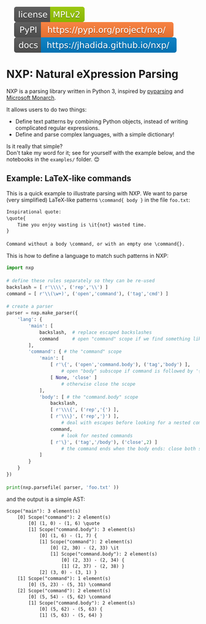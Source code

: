 
<a href="https://choosealicense.com/licenses/mpl-2.0/"><img src="assets/license.svg" alt="License: MPLv2" align="middle" style="margin: 0 20px"></a>
<a href="https://pypi.org/project/nxp/"><img src="assets/pypi.svg" alt="PyPI: nxp" align="middle" style="margin: 0 20px"></a>
<a href="https://jhadida.github.io/nxp/"><img src="assets/docs.svg" alt="Documentation" align="middle" style="margin: 0 20px"></a>

# NXP: Natural eXpression Parsing

NXP is a parsing library written in Python 3, inspired by [pyparsing](https://github.com/pyparsing/pyparsing) and [Microsoft Monarch](https://microsoft.github.io/monaco-editor/monarch.html). 

It allows users to do two things:

- Define text patterns by combining Python objects, instead of writing complicated regular expressions.
- Define and parse complex languages, with a simple dictionary!

Is it really that simple? <br>
Don't take my word for it; see for yourself with the example below, and the notebooks in the `examples/` folder. :blush:

## Example: LaTeX-like commands

This is a quick example to illustrate parsing with NXP. We want to parse (very simplified) LaTeX-like patterns `\command{ body }` in the file `foo.txt`:
```txt
Inspirational quote:
\quote{
    Time you enjoy wasting is \it{not} wasted time.
}

Command without a body \command, or with an empty one \command{}.
```

This is how to define a language to match such patterns in NXP:
```py
import nxp

# define these rules separately so they can be re-used
backslash = [ r'\\\\', ('rep','\\') ] 
command = [ r'\\(\w+)', ('open','command'), ('tag','cmd') ] 

# create a parser
parser = nxp.make_parser({
	'lang': {
		'main': [
			backslash,  # replace escaped backslashes
			command     # open "command" scope if we find something like '\word'
		],
		'command': { # the "command" scope
			'main': [
				[ r'\{', ('open','command.body'), ('tag','body') ],
					# open "body" subscope if command is followed by '{'
				[ None, 'close' ] 
					# otherwise close the scope
			],
			'body': [ # the "command.body" scope
				backslash,
				[ r'\\\{', ('rep','{') ],
				[ r'\\\}', ('rep','}') ],
					# deal with escapes before looking for a nested command
				command, 
					# look for nested commands
				[ r'\}', ('tag','/body'), ('close',2) ]
					# the command ends when the body ends: close both scopes
			]
		}
	}
})

print(nxp.parsefile( parser, 'foo.txt' ))
```
and the output is a simple AST:
```
Scope("main"): 3 element(s)
	[0] Scope("command"): 2 element(s)
		[0] (1, 0) - (1, 6) \quote
		[1] Scope("command.body"): 3 element(s)
			[0] (1, 6) - (1, 7) {
			[1] Scope("command"): 2 element(s)
				[0] (2, 30) - (2, 33) \it
				[1] Scope("command.body"): 2 element(s)
					[0] (2, 33) - (2, 34) {
					[1] (2, 37) - (2, 38) }
			[2] (3, 0) - (3, 1) }
	[1] Scope("command"): 1 element(s)
		[0] (5, 23) - (5, 31) \command
	[2] Scope("command"): 2 element(s)
		[0] (5, 54) - (5, 62) \command
		[1] Scope("command.body"): 2 element(s)
			[0] (5, 62) - (5, 63) {
			[1] (5, 63) - (5, 64) }
```
